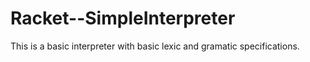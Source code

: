 # Racket--SimpleInterpreter
This is a basic interpreter with basic lexic and gramatic specifications.
